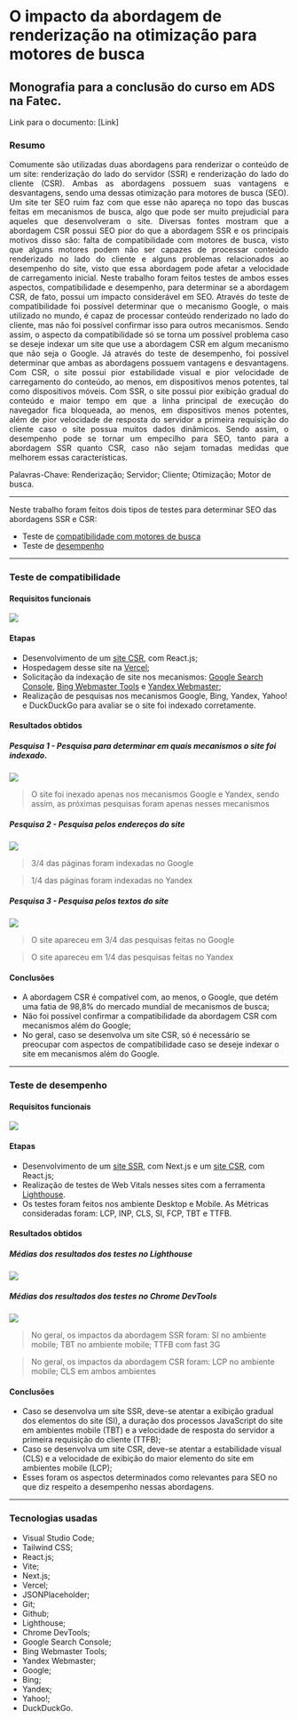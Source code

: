 # O impacto da abordagem de renderização na otimização para motores de busca

## Monografia para a conclusão do curso em ADS na Fatec. 

Link para o documento: [Link]

### Resumo

<p align="justify">
Comumente são utilizadas duas abordagens para renderizar o conteúdo de um site: renderização do lado do servidor (SSR) e renderização do lado do cliente (CSR). Ambas as abordagens possuem suas vantagens e desvantagens, sendo uma dessas otimização para motores de busca (SEO). Um site ter SEO ruim faz com que esse não apareça no topo das buscas feitas em mecanismos de busca, algo que pode ser muito prejudicial para aqueles que desenvolveram o site. Diversas fontes mostram que a abordagem CSR possui SEO pior do que a abordagem SSR e os principais motivos disso são: falta de compatibilidade com motores de busca, visto que alguns motores podem não ser capazes de processar conteúdo renderizado no lado do cliente e alguns problemas relacionados ao desempenho do site, visto que essa abordagem pode afetar a velocidade de carregamento inicial. Neste trabalho foram feitos testes de ambos esses aspectos, compatibilidade e desempenho, para determinar se a abordagem CSR, de fato, possui um impacto considerável em SEO. Através do teste de compatibilidade foi possível determinar que o mecanismo Google, o mais utilizado no mundo, é capaz de processar conteúdo renderizado no lado do cliente, mas não foi possível confirmar isso para outros mecanismos. Sendo assim, o aspecto da compatibilidade só se torna um possível problema caso se deseje indexar um site que use a abordagem CSR em algum mecanismo que não seja o Google. Já através do teste de desempenho, foi possível determinar que ambas as abordagens possuem vantagens e desvantagens. Com CSR, o site possui pior estabilidade visual e pior velocidade de carregamento do conteúdo, ao menos, em dispositivos menos potentes, tal como dispositivos móveis. Com SSR, o site possui pior exibição gradual do conteúdo e maior tempo em que a linha principal de execução do navegador fica bloqueada, ao menos, em dispositivos menos potentes, além de pior velocidade de resposta do servidor a primeira requisição do cliente caso o site possua muitos dados dinâmicos. Sendo assim, o desempenho pode se tornar um empecilho para SEO, tanto para a abordagem SSR quanto CSR, caso não sejam tomadas medidas que melhorem essas características.
</p>

Palavras-Chave: Renderização; Servidor; Cliente; Otimização; Motor de busca.

<hr>

Neste trabalho foram feitos dois tipos de testes para determinar SEO das abordagens SSR e CSR:
  - Teste de [compatibilidade com motores de busca](https://github.com/leobez/seo-comparison/tree/main/Teste%20de%20compatibilidade)
  - Teste de [desempenho](https://github.com/leobez/seo-comparison/tree/main/Teste%20de%20desempenho)

<hr>

### Teste de compatibilidade

#### Requisitos funcionais
<p align="justify">
    <img src="https://github.com/leobez/seo-comparison/blob/main/images_for_readme/RF%20-%20compat..png"/>
</p>

#### Etapas
- Desenvolvimento de um [site CSR](https://github.com/leobez/seo-comparison/tree/main/Teste%20de%20compatibilidade/Site_desenvolvido/client-side), com React.js;
- Hospedagem desse site na [Vercel](https://vercel.com/);
- Solicitação da indexação de site nos mecanismos: [Google Search Console](https://search.google.com/search-console/about), [Bing Webmaster Tools](https://www.bing.com/webmasters/about) e [Yandex Webmaster](https://webmaster.yandex.com/welcome/);
- Realização de pesquisas nos mecanismos Google, Bing, Yandex, Yahoo! e DuckDuckGo para avaliar se o site foi indexado corretamente.

#### Resultados obtidos

##### Pesquisa 1 - Pesquisa para determinar em quais mecanismos o site foi indexado.
<p align="justify">
    <img src="https://github.com/leobez/seo-comparison/blob/main/images_for_readme/Tabela%20compat.%201.png"/>
</p>

> O site foi inexado apenas nos mecanismos Google e Yandex, sendo assim, as próximas pesquisas foram apenas nesses mecanismos


##### Pesquisa 2 - Pesquisa pelos endereços do site
<p align="justify">
    <img src="https://github.com/leobez/seo-comparison/blob/main/images_for_readme/Tabela%20compat.%202.png"/>
</p>

> 3/4 das páginas foram indexadas no Google

> 1/4 das páginas foram indexadas no Yandex


##### Pesquisa 3 - Pesquisa pelos textos do site
<p align="justify">
    <img src="https://github.com/leobez/seo-comparison/blob/main/images_for_readme/Tabela%20compat.%203.png"/>
</p>

> O site apareceu em 3/4 das pesquisas feitas no Google

> O site apareceu em 1/4 das pesquisas feitas no Yandex 
 

#### Conclusões
- A abordagem CSR é compatível com, ao menos, o Google, que detém uma fatia de 98,8% do mercado mundial de mecanismos de busca;
- Não foi possível confirmar a compatibilidade da abordagem CSR com mecanismos além do Google;
- No geral, caso se desenvolva um site CSR, só é necessário se preocupar com aspectos de compatibilidade caso se deseje indexar o site em mecanismos além do Google. 

<hr>

### Teste de desempenho

#### Requisitos funcionais
<p align="justify">
    <img src="https://github.com/leobez/seo-comparison/blob/main/images_for_readme/RF%20-%20desemp..png"/>
</p>

#### Etapas
- Desenvolvimento de um [site SSR](https://github.com/leobez/seo-comparison/tree/main/Teste%20de%20desempenho/Sites_desenvolvidos/server-side), com Next.js e um [site CSR](https://github.com/leobez/seo-comparison/tree/main/Teste%20de%20desempenho/Sites_desenvolvidos/client-side), com React.js;
- Realização de testes de Web Vitals nesses sites com a ferramenta [Lighthouse](https://chromewebstore.google.com/detail/lighthouse/blipmdconlkpinefehnmjammfjpmpbjk?hl=pt-BR).
- Os testes foram feitos nos ambiente Desktop e Mobile. As Métricas consideradas foram: LCP, INP, CLS, SI, FCP, TBT e TTFB.

#### Resultados obtidos

##### Médias dos resultados dos testes no Lighthouse
<p align="justify">
    <img src="https://github.com/leobez/seo-comparison/blob/main/images_for_readme/lighthouse-media.png"/>
</p>

##### Médias dos resultados dos testes no Chrome DevTools
<p align="justify">
    <img src="https://github.com/leobez/seo-comparison/blob/main/images_for_readme/chromeDevTools-media.png"/>
</p>

> No geral, os impactos da abordagem SSR foram: SI no ambiente mobile; TBT no ambiente mobile; TTFB com fast 3G

> No geral, os impactos da abordagem CSR foram: LCP no ambiente mobile; CLS em ambos ambientes


#### Conclusões
- Caso se desenvolva um site SSR, deve-se atentar a exibição gradual dos elementos do site (SI), a duração dos processos JavaScript do site em ambientes mobile (TBT) e a velocidade de resposta do servidor a primeira requisição do cliente (TTFB);
- Caso se desenvolva um site CSR, deve-se atentar a estabilidade visual (CLS) e a velocidade de exibição do maior elemento do site em ambientes mobile (LCP);
- Esses foram os aspectos determinados como relevantes para SEO no que diz respeito a desempenho nessas abordagens.

<hr>

### Tecnologias usadas

- Visual Studio Code;
- Tailwind CSS;
- React.js;
- Vite;
- Next.js;
- Vercel;
- JSONPlaceholder;
- Git;
- Github;
- Lighthouse;
- Chrome DevTools;
- Google Search Console;
- Bing Webmaster Tools;
- Yandex Webmaster;
- Google;
- Bing;
- Yandex;
- Yahoo!;
- DuckDuckGo.


